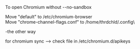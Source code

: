 To open Chromium without --no-sandbox

Move "default" to /etc/chromium-browser\
Move "chrome-channel-flags.conf" to /home/thrdchld/.config\

-the other way

for chromium sync --> check file in /etc/chromium.d/apikeys
